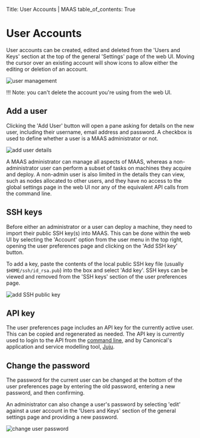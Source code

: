 Title: User Accounts | MAAS
table_of_contents: True


# User Accounts

User accounts can be created, edited and deleted from the 'Users and Keys'
section at the top of the general 'Settings' page of the web UI.  Moving the
cursor over an existing account will show icons to allow either the editing or
deletion of an account.

![user management](../media/add-user.png)

!!! Note: you can't delete the account you're using from the web UI.

## Add a user

Clicking the 'Add User' button will open a pane asking for details on the new
user, including their username, email address and password. A checkbox is used
to define whether a user is a MAAS administrator or not.

![add user details](../media/add-user-details.png)

A MAAS administrator can manage all aspects of MAAS, whereas a
non-administrator user can perform a subset of tasks on machines they acquire
and deploy. A non-admin user is also limited in the details they can view, such
as nodes allocated to other users, and they have no access to the global
settings page in the web UI nor any of the equivalent API calls from the
command line.

## SSH keys

Before either an administrator or a user can deploy a machine, they need to
import their public SSH key(s) into MAAS. This can be done within the web UI by
selecting the 'Account' option from the user menu in the top right, opening the
user preferences page and clicking on the 'Add SSH key' button.

To add a key, paste the contents of the local public SSH key file (usually
`$HOME/ssh/id_rsa.pub`) into the box and select 'Add key'. SSH keys can be
viewed and removed from the 'SSH keys' section of the user preferences page. 

![add SSH public key](../media/add-user-ssh.png)

## API key

The user preferences page includes an API key for the currently active user.
This can be copied and regenerated as needed. The API key is currently used to
login to the API from the [command line](manage-cli.md), and by Canonical's
application and service modelling tool,
[Juju](https://jujucharms.com/docs/stable/clouds-maas). 

## Change the password

The password for the current user can be changed at the bottom of the user
preferences page by entering the old password, entering a new password, and
then confirming. 

An administrator can also change a user's password by selecting 'edit' against
a user account in the 'Users and Keys' section of the general settings page and
providing a new password.

![change user password](../media/add-user-password.png)
